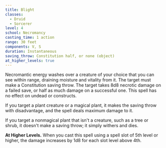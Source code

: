```yaml
---
title: Blight
classes:
  - Druid
  - Sorcerer
level: 4
school: Necromancy
casting_time: 1 action
range: 30 feet
components: V, S
duration: Instantaneous
saving_throw: Constitution half, or none (object)
at_higher_levels: true
---
```


Necromantic energy washes over a creature of your choice that you can see within range, draining moisture and vitality from it. The target must make a Constitution saving throw. The target takes 8d8 necrotic damage on a failed save, or half as much damage on a successful one. This spell has no effect on undead or constructs.

If you target a plant creature or a magical plant, it makes the saving throw with disadvantage, and the spell deals maximum damage to it.

If you target a nonmagical plant that isn't a creature, such as a tree or shrub, it doesn't make a saving throw; it simply withers and dies.

**At Higher Levels.** When you cast this spell using a spell slot of 5th level or higher, the damage increases by 1d8 for each slot level above 4th.

